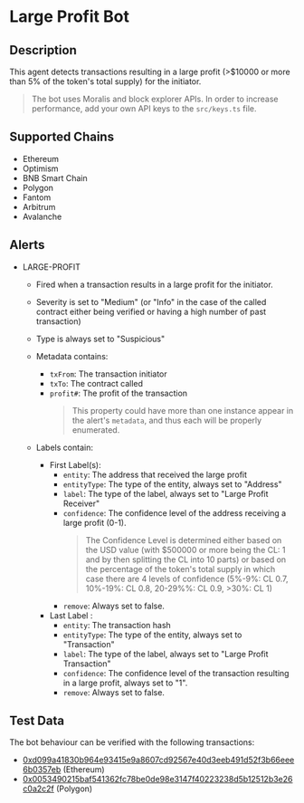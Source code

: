 # Large Profit Bot

## Description

This agent detects transactions resulting in a large profit (>$10000 or more than 5% of the token's total supply) for the initiator.

> The bot uses Moralis and block explorer APIs. In order to increase performance, add your own API keys to the `src/keys.ts` file.

## Supported Chains

- Ethereum
- Optimism
- BNB Smart Chain
- Polygon
- Fantom
- Arbitrum
- Avalanche

## Alerts

- LARGE-PROFIT

  - Fired when a transaction results in a large profit for the initiator.
  - Severity is set to "Medium" (or "Info" in the case of the called contract either being verified or having a high number of past transaction)
  - Type is always set to "Suspicious"
  - Metadata contains:

    - `txFrom`: The transaction initiator
    - `txTo`: The contract called
    - `profit#`: The profit of the transaction
      > This property could have more than one instance appear in the alert's `metadata`, and thus each will be properly enumerated.

  - Labels contain:
    - First Label(s):
      - `entity`: The address that received the large profit
      - `entityType`: The type of the entity, always set to "Address"
      - `label`: The type of the label, always set to "Large Profit Receiver"
      - `confidence`: The confidence level of the address receiving a large profit (0-1).
        > The Confidence Level is determined either based on the USD value (with $500000 or more being the CL: 1 and by then splitting the CL into 10 parts) or based on the percentage of the token's total supply in which case there are 4 levels of confidence (5%-9%: CL 0.7, 10%-19%: CL 0.8, 20-29%%: CL 0.9, >30%: CL 1)
      - `remove`: Always set to false.
    - Last Label :
      - `entity`: The transaction hash
      - `entityType`: The type of the entity, always set to "Transaction"
      - `label`: The type of the label, always set to "Large Profit Transaction"
      - `confidence`: The confidence level of the transaction resulting in a large profit, always set to "1".
      - `remove`: Always set to false.

## Test Data

The bot behaviour can be verified with the following transactions:

- [0xd099a41830b964e93415e9a8607cd92567e40d3eeb491d52f3b66eee6b0357eb](https://etherscan.io/tx/0xd099a41830b964e93415e9a8607cd92567e40d3eeb491d52f3b66eee6b0357eb) (Ethereum)
- [0x0053490215baf541362fc78be0de98e3147f40223238d5b12512b3e26c0a2c2f](https://polygonscan.com/tx/0x0053490215baf541362fc78be0de98e3147f40223238d5b12512b3e26c0a2c2f) (Polygon)
